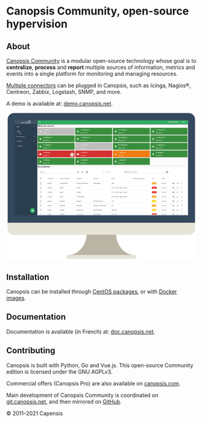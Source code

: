 # Canopsis Community, open-source hypervision

## About

[Canopsis Community](https://www.capensis.fr/canopsis/) is a modular open-source technology whose goal is to **centralize**, **process** and **report** multiple sources of information, metrics and events into a single platform for monitoring and managing resources.

[Multiple connectors](https://doc.canopsis.net/interconnexions/) can be plugged in Canopsis, such as Icinga, Nagios®, Centreon, Zabbix, Logstash, SNMP, and more.

A demo is available at: [demo.canopsis.net](https://demo.canopsis.net).

[![Canopsis UI](screenshot.png)](https://www.capensis.fr/canopsis/)

## Installation

Canopsis can be installed through [CentOS packages](https://doc.canopsis.net/guide-administration/installation/installation-paquets/), or with [Docker images](https://doc.canopsis.net/guide-administration/installation/installation-conteneurs/).

## Documentation

Documentation is available (in French) at: [doc.canopsis.net](https://doc.canopsis.net).

## Contributing

Canopsis is built with Python, Go and Vue.js. This open-source Community edition is licensed under the GNU AGPLv3.

Commercial offers (Canopsis Pro) are also available on [canopsis.com](http://www.canopsis.com).

Main development of Canopsis Community is coordinated on [git.canopsis.net](https://git.canopsis.net/canopsis/canopsis-community), and then mirrored on [GitHub](https://github.com/capensis/canopsis).

© 2011–2021 Capensis
